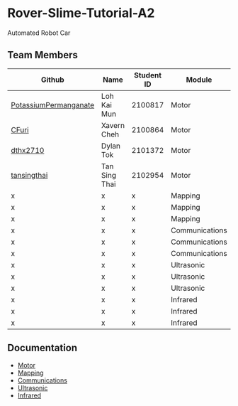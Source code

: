 # Rover-Slime-Tutorial-A2

Automated Robot Car

## Team Members

Github | Name | Student ID | Module
--- | --- | --- | ---
[PotassiumPermanganate](https://github.com/potassiumpermanganate) | Loh Kai Mun | 2100817 | Motor
[CFuri](https://github.com/CFuri) | Xavern Cheh | 2100864 | Motor
[dthx2710](https://github.com/dthx2710) | Dylan Tok | 2101372 | Motor
[tansingthai](https://github.com/singthaitan) | Tan Sing Thai | 2102954 | Motor
x | x | x | Mapping
x | x | x | Mapping
x | x | x | Mapping
x | x | x | Communications
x | x | x | Communications
x | x | x | Communications
x | x | x | Ultrasonic
x | x | x | Ultrasonic
x | x | x | Ultrasonic
x | x | x | Infrared
x | x | x | Infrared
x | x | x | Infrared

## Documentation
- [Motor](./PWM&#32;and&#32;PID/README.md)
- [Mapping]()
- [Communications]()
- [Ultrasonic]()
- [Infrared]()
